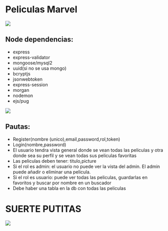 

<h1>Peliculas Marvel</h1>
<img src='https://38.media.tumblr.com/c3a315a0812b91696068ad95f1c3b8d0/tumblr_nmulilJVEs1sogfsmo1_1280.gif'>
<h2>Node dependencias:</h2>
<ul>
  <li>express</li>
  <li>express-validator</li>
  <li>mongoose/mysql2</li>
  <li>uuid(si no se usa mongo)</li>
  <li>bcryptjs</li>
  <li>jsonwebtoken</li>
  <li>express-session</li>
  <li>morgan</li>
  <li>nodemon</li>
  <li>ejs/pug</li>
</ul>

<img src='https://i.pinimg.com/originals/07/0a/4b/070a4b09f4fac7795aac0ff95c48c687.gif'>
<h2>Pautas:</h2>
<ul>
  <li>Register(nombre (unico),email,password,rol,token)</li>
  <li>Login(nombre,password)</li>
  <li>El usuario tendra vista general donde se vean todas las peliculas y otra donde sea su perfil y se vean todas sus peliculas favoritas</li>
  <li>Las peliculas deben tener: titulo,picture</li>
  <li>Si el rol es admin: el usuario no puede ver la vista del admin. El admin puede añadir o eliminar una pelicula.</li>
  <li>Si el rol es usuario: puede ver todas las peliculas, guardarlas en favoritos y buscar por nombre en un buscador</li>
  <li>Debe haber una tabla en la db con todas las peliculas</li>
</ul>



<h1>SUERTE PUTITAS</h1>

<img src='https://lafrikileria.com/blog/wp-content/uploads/2023/02/superheroes-marvel.gif'>
